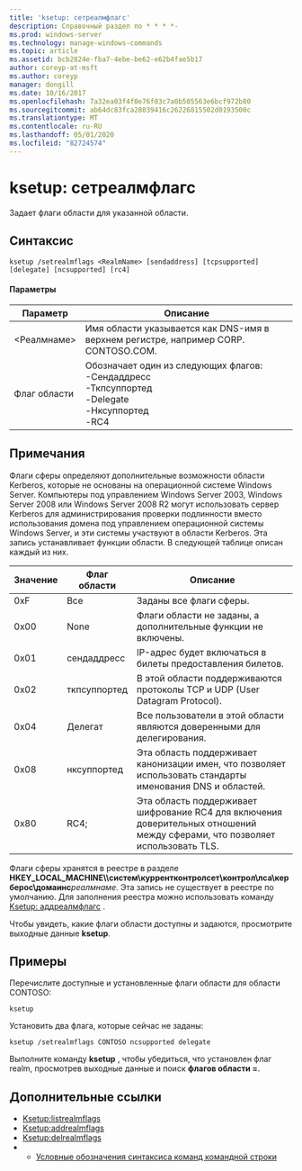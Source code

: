 ```yaml
---
title: 'ksetup: сетреалмфлагс'
description: Справочный раздел по * * * *-
ms.prod: windows-server
ms.technology: manage-windows-commands
ms.topic: article
ms.assetid: bcb2824e-fba7-4ebe-be62-e62b4fae5b17
author: coreyp-at-msft
ms.author: coreyp
manager: dongill
ms.date: 10/16/2017
ms.openlocfilehash: 7a32ea03f4f0e76f03c7a0b505563e6bcf972b80
ms.sourcegitcommit: ab64dc83fca28039416c26226815502d0193500c
ms.translationtype: MT
ms.contentlocale: ru-RU
ms.lasthandoff: 05/01/2020
ms.locfileid: "82724574"
---
```

# <a name="ksetupsetrealmflags"></a>ksetup: сетреалмфлагс



Задает флаги области для указанной области.

## <a name="syntax"></a>Синтаксис

```
ksetup /setrealmflags <RealmName> [sendaddress] [tcpsupported] [delegate] [ncsupported] [rc4]
```

#### <a name="parameters"></a>Параметры

|Параметр|Описание|
|---------|-----------|
|\<Реалмнаме>|Имя области указывается как DNS-имя в верхнем регистре, например CORP. CONTOSO.COM.|
|Флаг области|Обозначает один из следующих флагов:</br>-Сендаддресс</br>-Ткпсуппортед</br>-Delegate</br>-Нксуппортед</br>-RC4|

## <a name="remarks"></a>Примечания

Флаги сферы определяют дополнительные возможности области Kerberos, которые не основаны на операционной системе Windows Server. Компьютеры под управлением Windows Server 2003, Windows Server 2008 или Windows Server 2008 R2 могут использовать сервер Kerberos для администрирования проверки подлинности вместо использования домена под управлением операционной системы Windows Server, и эти системы участвуют в области Kerberos. Эта запись устанавливает функции области. В следующей таблице описан каждый из них.

|Значение|Флаг области|Описание|
|-----|----------|-----------|
|0xF|Все|Заданы все флаги сферы.|
|0x00|None|Флаги области не заданы, а дополнительные функции не включены.|
|0x01|сендаддресс|IP-адрес будет включаться в билеты предоставления билетов.|
|0x02|ткпсуппортед|В этой области поддерживаются протоколы TCP и UDP (User Datagram Protocol).|
|0x04|Делегат|Все пользователи в этой области являются доверенными для делегирования.|
|0x08|нксуппортед|Эта область поддерживает канонизации имен, что позволяет использовать стандарты именования DNS и областей.|
|0x80|RC4;|Эта область поддерживает шифрование RC4 для включения доверительных отношений между сферами, что позволяет использовать TLS.|

Флаги сферы хранятся в реестре в разделе **HKEY_LOCAL_MACHINE\\\систем\куррентконтролсет\контрол\лса\керберос\домаинс**<em>реалмнаме</em>. Эта запись не существует в реестре по умолчанию. Для заполнения реестра можно использовать команду [Ksetup: аддреалмфлагс](ksetup-addrealmflags.md) .

Чтобы увидеть, какие флаги области доступны и задаются, просмотрите выходные данные **ksetup**.

## <a name="examples"></a>Примеры

Перечислите доступные и установленные флаги области для области CONTOSO:
```
ksetup
```
Установить два флага, которые сейчас не заданы:
```
ksetup /setrealmflags CONTOSO ncsupported delegate
```
Выполните команду **ksetup** , чтобы убедиться, что установлен флаг realm, просмотрев выходные данные и поиск **флагов области =**.

## <a name="additional-references"></a>Дополнительные ссылки

-   [Ksetup:listrealmflags](ksetup-listrealmflags.md)
-   [Ksetup:addrealmflags](ksetup-addrealmflags.md)
-   [Ksetup:delrealmflags](ksetup-delrealmflags.md)
-   - [Условные обозначения синтаксиса команд командной строки](command-line-syntax-key.md)